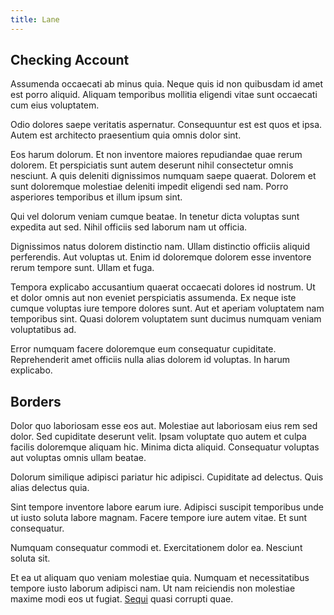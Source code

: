 ```yaml
---
title: Lane
---
```


## Checking Account

Assumenda occaecati ab minus quia. Neque quis id non quibusdam id amet est porro aliquid. Aliquam temporibus mollitia eligendi vitae sunt occaecati cum eius voluptatem.

Odio dolores saepe veritatis aspernatur. Consequuntur est est quos et ipsa. Autem est architecto praesentium quia omnis dolor sint.

Eos harum dolorum. Et non inventore maiores repudiandae quae rerum dolorem. Et perspiciatis sunt autem deserunt nihil consectetur omnis nesciunt. A quis deleniti dignissimos numquam saepe quaerat. Dolorem et sunt doloremque molestiae deleniti impedit eligendi sed nam. Porro asperiores temporibus et illum ipsum sint.

Qui vel dolorum veniam cumque beatae. In tenetur dicta voluptas sunt expedita aut sed. Nihil officiis sed laborum nam ut officia.

Dignissimos natus dolorem distinctio nam. Ullam distinctio officiis aliquid perferendis. Aut voluptas ut. Enim id doloremque dolorem esse inventore rerum tempore sunt. Ullam et fuga.

Tempora explicabo accusantium quaerat occaecati dolores id nostrum. Ut et dolor omnis aut non eveniet perspiciatis assumenda. Ex neque iste cumque voluptas iure tempore dolores sunt. Aut et aperiam voluptatem nam temporibus sint. Quasi dolorem voluptatem sunt ducimus numquam veniam voluptatibus ad.

Error numquam facere doloremque eum consequatur cupiditate. Reprehenderit amet officiis nulla alias dolorem id voluptas. In harum explicabo.

## Borders

Dolor quo laboriosam esse eos aut. Molestiae aut laboriosam eius rem sed dolor. Sed cupiditate deserunt velit. Ipsam voluptate quo autem et culpa facilis doloremque aliquam hic. Minima dicta aliquid. Consequatur voluptas aut voluptas omnis ullam beatae.

Dolorum similique adipisci pariatur hic adipisci. Cupiditate ad delectus. Quis alias delectus quia.

Sint tempore inventore labore earum iure. Adipisci suscipit temporibus unde ut iusto soluta labore magnam. Facere tempore iure autem vitae. Et sunt consequatur.

Numquam consequatur commodi et. Exercitationem dolor ea. Nesciunt soluta sit.

Et ea ut aliquam quo veniam molestiae quia. Numquam et necessitatibus tempore iusto laborum adipisci nam. Ut nam reiciendis non molestiae maxime modi eos ut fugiat. [Sequi](/dolore/odio/dignissimos/odio/quantify_rustic_deposit.md) quasi corrupti quae.
